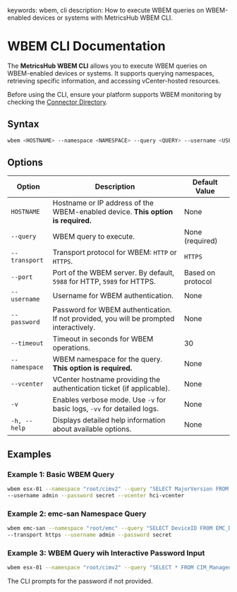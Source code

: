 keywords: wbem, cli
description: How to execute WBEM queries on WBEM-enabled devices or systems with MetricsHub WBEM CLI.

# WBEM CLI Documentation

The **MetricsHub WBEM CLI** allows you to execute WBEM queries on WBEM-enabled devices or systems. It supports querying namespaces, retrieving specific information, and accessing vCenter-hosted resources.

Before using the CLI, ensure your platform supports WBEM monitoring by checking the [Connector Directory](https://metricshub.com/docs/latest/metricshub-connectors-directory.html).

## Syntax

```bash
wbem <HOSTNAME> --namespace <NAMESPACE> --query <QUERY> --username <USERNAME> --password <PASSWORD> --vcenter <VCENTER> --transport <PROTOCOL> --port <PORT> --timeout <TIMEOUT>
```

## Options

| Option        | Description                                                           | Default Value     |
| ------------- | --------------------------------------------------------------------- | ----------------- |
| `HOSTNAME`    | Hostname or IP address of the WBEM-enabled device. **This option is required.**                   | None   |
| `--query`     | WBEM query to execute.                                                | None (required)   |
| `--transport` | Transport protocol for WBEM: `HTTP` or `HTTPS`.                       | `HTTPS`           |
| `--port`      | Port of the WBEM server. By default, `5988` for HTTP, `5989` for HTTPS. | Based on protocol |
| `--username`  | Username for WBEM authentication.                                     | None              |
| `--password`  | Password for WBEM authentication. If not provided, you will be prompted interactively.    | None              |
| `--timeout`   | Timeout in seconds for WBEM operations.                               | 30                |
| `--namespace` | WBEM namespace for the query. **This option is required.**                                        | None  |
| `--vcenter`   | VCenter hostname providing the authentication ticket (if applicable). | None              |
| `-v`          | Enables verbose mode. Use `-v` for basic logs, `-vv` for detailed logs.     | None              |
| `-h, --help`  | Displays detailed help information about available options.           | None              |

## Examples

### Example 1: Basic WBEM Query

```bash
wbem esx-01 --namespace "root/cimv2" --query "SELECT MajorVersion FROM VMware_HypervisorSoftwareIdentity" \
--username admin --password secret --vcenter hci-vcenter
```

### Example 2: emc-san Namespace Query

```bash
wbem emc-san --namespace "root/emc" --query "SELECT DeviceID FROM EMC_DiskDrive" \
--transport https --username admin --password secret
```

### Example 3: WBEM Query wih Interactive Password Input

```bash
wbem esx-01 --namespace "root/cimv2" --query "SELECT * FROM CIM_ManagedElement" --username admin
```

The CLI prompts for the password if not provided.
